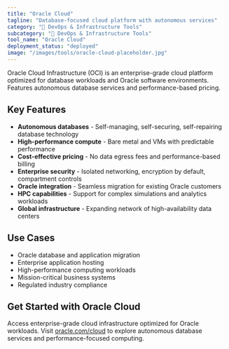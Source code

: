 ```yaml
---
title: "Oracle Cloud"
tagline: "Database-focused cloud platform with autonomous services"
category: "🔧 DevOps & Infrastructure Tools"
subcategory: "🔧 DevOps & Infrastructure Tools"
tool_name: "Oracle Cloud"
deployment_status: "deployed"
image: "/images/tools/oracle-cloud-placeholder.jpg"
---
```

Oracle Cloud Infrastructure (OCI) is an enterprise-grade cloud platform optimized for database workloads and Oracle software environments. Features autonomous database services and performance-based pricing.

## Key Features

- **Autonomous databases** - Self-managing, self-securing, self-repairing database technology
- **High-performance compute** - Bare metal and VMs with predictable performance
- **Cost-effective pricing** - No data egress fees and performance-based billing
- **Enterprise security** - Isolated networking, encryption by default, compartment controls
- **Oracle integration** - Seamless migration for existing Oracle customers
- **HPC capabilities** - Support for complex simulations and analytics workloads
- **Global infrastructure** - Expanding network of high-availability data centers

## Use Cases

- Oracle database and application migration
- Enterprise application hosting
- High-performance computing workloads
- Mission-critical business systems
- Regulated industry compliance

## Get Started with Oracle Cloud

Access enterprise-grade cloud infrastructure optimized for Oracle workloads. Visit [oracle.com/cloud](https://www.oracle.com/cloud) to explore autonomous database services and performance-focused computing.
